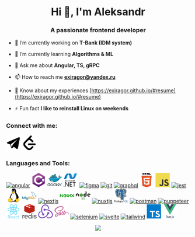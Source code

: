 # <div align="center">Hi 👋, I'm Aleksandr</div>

### <div align="center">A passionate frontend developer</div>

- 🔭 I’m currently working on **T-Bank (IDM system)**

- 🌱 I’m currently learning **Algorithms & ML**

- 💬 Ask me about **Angular, TS, gRPC**

- 📫 How to reach me **exiragor@yandex.ru**

- 📄 Know about my experiences [https://exiragor.github.io/#resume](https://exiragor.github.io/#resume)

- ⚡ Fun fact **I like to reinstall Linux on weekends**

### Connect with me:

[<img src="./icons/telegram.svg" alt="telegram" width="40" height="40"/>](https://t.me/exiragor)
[<img src="./icons/leet-code.svg" alt="leetcode" width="40" height="40"/>](https://www.leetcode.com/exiragor)

### Languages and Tools:

[<img src="https://angular.io/assets/images/logos/angular/angular.svg" alt="angular" width="40" height="40" />](https://angular.dev)
[<img src="https://raw.githubusercontent.com/devicons/devicon/master/icons/csharp/csharp-original.svg" alt="csharp" width="40" height="40"/>](https://learn.microsoft.com/dotnet/csharp/)
[<img src="https://raw.githubusercontent.com/devicons/devicon/master/icons/docker/docker-original-wordmark.svg" alt="docker" width="40" height="40"/>](https://www.docker.com/)
[<img src="https://raw.githubusercontent.com/devicons/devicon/master/icons/dot-net/dot-net-original-wordmark.svg" alt="dotnet" width="40" height="40"/>](https://dotnet.microsoft.com/)
[<img src="https://www.vectorlogo.zone/logos/figma/figma-icon.svg" alt="figma" width="40" height="40"/>](https://www.figma.com/)
[<img src="https://www.vectorlogo.zone/logos/git-scm/git-scm-icon.svg" alt="git" width="40" height="40"/>](https://git-scm.com/)
[<img src="https://www.vectorlogo.zone/logos/graphql/graphql-icon.svg" alt="graphql" width="40" height="40"/>](https://graphql.org)
[<img src="https://raw.githubusercontent.com/devicons/devicon/master/icons/html5/html5-original-wordmark.svg" alt="html5" width="40" height="40"/>](https://www.w3.org/html/)
[<img src="https://raw.githubusercontent.com/devicons/devicon/master/icons/javascript/javascript-original.svg" alt="javascript" width="40" height="40"/>](https://developer.mozilla.org/en-US/docs/Web/JavaScript)
[<img src="https://www.vectorlogo.zone/logos/jestjsio/jestjsio-icon.svg" alt="jest" width="40" height="40"/>](https://jestjs.io)
[<img src="https://raw.githubusercontent.com/devicons/devicon/master/icons/linux/linux-original.svg" alt="linux" width="40" height="40"/>](https://www.linux.org/)
[<img src="https://raw.githubusercontent.com/devicons/devicon/master/icons/mysql/mysql-original-wordmark.svg" alt="mysql" width="40" height="40"/>](https://www.mysql.com/)
[<img src="https://cdn.worldvectorlogo.com/logos/nextjs-2.svg" alt="nextjs" width="40" height="40"/>](https://nextjs.org/)
[<img src="https://raw.githubusercontent.com/devicons/devicon/master/icons/nginx/nginx-original.svg" alt="nginx" width="40" height="40"/>](https://www.nginx.com)
[<img src="https://raw.githubusercontent.com/devicons/devicon/master/icons/nodejs/nodejs-original-wordmark.svg" alt="nodejs" width="40" height="40"/>](https://nodejs.org)
[<img src="https://www.vectorlogo.zone/logos/nuxtjs/nuxtjs-icon.svg" alt="nuxtjs" width="40" height="40"/>](https://nuxtjs.org/)
[<img src="https://raw.githubusercontent.com/devicons/devicon/master/icons/postgresql/postgresql-original-wordmark.svg" alt="postgresql" width="40" height="40"/>](https://www.postgresql.org)
[<img src="https://www.vectorlogo.zone/logos/getpostman/getpostman-icon.svg" alt="postman" width="40" height="40"/>](https://postman.com)
[<img src="https://www.vectorlogo.zone/logos/pptrdev/pptrdev-official.svg" alt="puppeteer" width="40" height="40"/>](https://github.com/puppeteer/puppeteer)
[<img src="https://raw.githubusercontent.com/devicons/devicon/master/icons/react/react-original-wordmark.svg" alt="react" width="40" height="40"/>](https://reactjs.org/)
[<img src="https://raw.githubusercontent.com/devicons/devicon/master/icons/redis/redis-original-wordmark.svg" alt="redis" width="40" height="40"/>](https://redis.io)
[<img src="https://raw.githubusercontent.com/devicons/devicon/master/icons/redux/redux-original.svg" alt="redux" width="40" height="40"/>](https://redux.js.org)
[<img src="https://raw.githubusercontent.com/devicons/devicon/master/icons/sass/sass-original.svg" alt="sass" width="40" height="40"/>](https://sass-lang.com)
[<img src="https://raw.githubusercontent.com/detain/svg-logos/780f25886640cef088af994181646db2f6b1a3f8/svg/selenium-logo.svg" alt="selenium" width="40" height="40"/>](https://www.selenium.dev)
[<img src="https://upload.wikimedia.org/wikipedia/commons/1/1b/Svelte_Logo.svg" alt="svelte" width="40" height="40"/>](https://svelte.dev)
[<img src="https://www.vectorlogo.zone/logos/tailwindcss/tailwindcss-icon.svg" alt="tailwind" width="40" height="40"/>](https://tailwindcss.com/)
[<img src="https://raw.githubusercontent.com/devicons/devicon/master/icons/typescript/typescript-original.svg" alt="typescript" width="40" height="40"/>](https://www.typescriptlang.org/)
[<img src="https://raw.githubusercontent.com/devicons/devicon/master/icons/vuejs/vuejs-original-wordmark.svg" alt="vuejs" width="40" height="40"/>](https://vuejs.org/)

<div align="center">
    <img src="https://github-readme-stats.vercel.app/api/top-langs?username=exiragor&show_icons=true&locale=en&layout=compact" />
</div>

